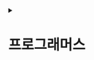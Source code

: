 <details>
<summary><h1>프로그래머스</h1></summary>

---

<details>
<summary><h2>[Lv1] 문제 목록</h2></summary>

 <details>
  <summary>
   <h3> 1번 - 택배 상자 꺼내기 </h3>
  </summary>

- 출처: [ 프로그래머스 ](https://school.programmers.co.kr/learn/courses/30/lessons/389478)
- 난이도: Lv1
- 시작 날짜 :
- 완료 날짜 :
</details>

---

 <details>
  <summary>
   <h3> 2번 - 달리기 경주 </h3>
  </summary>

- 출처: [ 프로그래머스 ](https://school.programmers.co.kr/learn/courses/30/lessons/178871)
- 난이도: Lv1
- 시작 날짜 :
- 완료 날짜 :
</details>

---

 <details>
  <summary>
   <h3> 3번 - 카드 뭉치 </h3>
  </summary>

- 출처: [ 프로그래머스 ](https://school.programmers.co.kr/learn/courses/30/lessons/159994)
- 난이도: Lv1
- 시작 날짜 :
- 완료 날짜 :
</details>

---

 <details>
  <summary>
   <h3> 4번 - 가장 가까운 같은 글자 </h3>
  </summary>

- 출처: [ 프로그래머스 ](https://school.programmers.co.kr/learn/courses/30/lessons/142086)
- 난이도: Lv1
- 시작 날짜 :
- 완료 날짜 :
</details>

---

 <details>
  <summary>
   <h3> 5번 - 과일 장수 </h3>
  </summary>

- 출처: [ 프로그래머스 ](https://school.programmers.co.kr/learn/courses/30/lessons/135808)
- 난이도: Lv1
- 시작 날짜 :
- 완료 날짜 :
</details>

---

 <details>
  <summary>
   <h3> 6번 - 삼총사 </h3>
  </summary>

- 출처: [ 프로그래머스 ](https://school.programmers.co.kr/learn/courses/30/lessons/131705)
- 난이도: Lv1
- 시작 날짜 :
- 완료 날짜 :
</details>

---

 <details>
  <summary>
   <h3> 7번 - 콜라 문제 </h3>
  </summary>

- 출처: [ 프로그래머스 ](https://school.programmers.co.kr/learn/courses/30/lessons/132267)
- 난이도: Lv1
- 시작 날짜 :
- 완료 날짜 :
</details>

---

 <details>
  <summary>
   <h3> 8번 - 추억 점수 </h3>
  </summary>

- 출처: [ 프로그래머스 ](https://school.programmers.co.kr/learn/courses/30/lessons/176963)
- 난이도: Lv1
- 시작 날짜 :
- 완료 날짜 :
</details>

---

 <details>
  <summary>
   <h3> 9번 - 공원 산책 </h3>
  </summary>

- 출처: [ 프로그래머스 ](https://school.programmers.co.kr/learn/courses/30/lessons/172928)
- 난이도: Lv1
- 시작 날짜 :
- 완료 날짜 :
</details>

---

 <details>
  <summary>
   <h3> 10번 - 나머지가 1이 되는 수 찾기 </h3>
  </summary>

- 출처: [ 프로그래머스 ](https://school.programmers.co.kr/learn/courses/30/lessons/87389)
- 난이도: Lv1
- 시작 날짜 :
- 완료 날짜 :
</details>

---

 <details>
  <summary>
   <h3> 11번 - 약수의 합 </h3>
  </summary>

- 출처: [ 프로그래머스 ](https://school.programmers.co.kr/learn/courses/30/lessons/12928)
- 난이도: Lv1
- 시작 날짜 :
- 완료 날짜 :
</details>

---

 <details>
  <summary>
   <h3> 12번 - 시저 암호 </h3>
  </summary>

- 출처: [ 프로그래머스 ](https://school.programmers.co.kr/learn/courses/30/lessons/12926)
- 난이도: Lv1
- 시작 날짜 :
- 완료 날짜 :
</details>

---

 <details>
  <summary>
   <h3> 13번 - 수박수박수박수박수박수? </h3>
  </summary>

- 출처: [ 프로그래머스 ](https://school.programmers.co.kr/learn/courses/30/lessons/12922)
- 난이도: Lv1
- 시작 날짜 :
- 완료 날짜 :
</details>

---

 <details>
  <summary>
   <h3> 14번 - 행렬의 덧셈 </h3>
  </summary>

- 출처: [ 프로그래머스 ](https://school.programmers.co.kr/learn/courses/30/lessons/12950)
- 난이도: Lv1
- 시작 날짜 :
- 완료 날짜 :
</details>

---

 <details>
  <summary>
   <h3> 15번 - 푸드 파이트 대회 </h3>
  </summary>

- 출처: [ 프로그래머스 ](https://school.programmers.co.kr/learn/courses/30/lessons/134240)
- 난이도: Lv1
- 시작 날짜 :
- 완료 날짜 :
</details>

---

 <details>
  <summary>
   <h3> 16번 - 유연근무제 </h3>
  </summary>

- 출처: [ 프로그래머스 ](https://school.programmers.co.kr/learn/courses/30/lessons/388351)
- 난이도: Lv1
- 시작 날짜 :
- 완료 날짜 :
</details>

---

 <details>
  <summary>
   <h3> 17번 - ([PCCP 기출문제] 9번 / 지폐 풀기) </h3>
  </summary>

- 출처: [ 프로그래머스 ](https://school.programmers.co.kr/learn/courses/30/lessons/340199)
- 난이도: Lv1
- 시작 날짜 :
- 완료 날짜 :
</details>

---

 <details>
  <summary>
   <h3> 18번 - ([PCCP 기출문제] 1번 / 붕대 감기) </h3>
  </summary>

- 출처: [ 프로그래머스 ](https://school.programmers.co.kr/learn/courses/30/lessons/250137)
- 난이도: Lv1
- 시작 날짜 :
- 완료 날짜 :
</details>

---

 <details>
  <summary>
   <h3> 19번 - ([PCCE 기출문제] 9번 / 이웃한 칸) </h3>
  </summary>

- 출처: [ 프로그래머스 ](https://school.programmers.co.kr/learn/courses/30/lessons/250125)
- 난이도: Lv1
- 시작 날짜 :
- 완료 날짜 :
</details>

---

 <details>
  <summary>
   <h3> 20번 - ([PCCE 기출문제] 10번 / 데이터 분석) </h3>
  </summary>

- 출처: [ 프로그래머스 ](https://school.programmers.co.kr/learn/courses/30/lessons/250121)
- 난이도: Lv1
- 시작 날짜 :
- 완료 날짜 :
</details>

---

 <details>
  <summary>
   <h3> 21번 - 기사단원의 무기 </h3>
  </summary>

- 출처: [ 프로그래머스 ](https://school.programmers.co.kr/learn/courses/30/lessons/136798)
- 난이도: Lv1
- 시작 날짜 :
- 완료 날짜 :
</details>

---

 <details>
  <summary>
   <h3> 22번 - 크기가 작은 부분 문자열 </h3>
  </summary>

- 출처: [ 프로그래머스 ](https://school.programmers.co.kr/learn/courses/30/lessons/147355)
- 난이도: Lv1
- 시작 날짜 :
- 완료 날짜 :
</details>

---

 <details>
  <summary>
   <h3> 23번 - 덧칠하기 </h3>
  </summary>

- 출처: [ 프로그래머스 ](https://school.programmers.co.kr/learn/courses/30/lessons/161989)
- 난이도: Lv1
- 시작 날짜 :
- 완료 날짜 :
</details>

---

 <details>
  <summary>
   <h3> 24번 - 폰켓몬 </h3>
  </summary>

- 출처: [ 프로그래머스 ](https://school.programmers.co.kr/learn/courses/30/lessons/1845)
- 난이도: Lv1
- 시작 날짜 :
- 완료 날짜 :
</details>

---

 <details>
  <summary>
   <h3> 25번 - 2016년 </h3>
  </summary>

- 출처: [ 프로그래머스 ](https://school.programmers.co.kr/learn/courses/30/lessons/12901)
- 난이도: Lv1
- 시작 날짜 :
- 완료 날짜 :
</details>

---

 <details>
  <summary>
   <h3> 26번 - 햄버거 만들기 </h3>
  </summary>

- 출처: [ 프로그래머스 ](https://school.programmers.co.kr/learn/courses/30/lessons/133502)
- 난이도: Lv1
- 시작 날짜 :
- 완료 날짜 :
</details>

---

 <details>
  <summary>
   <h3> 27번 - 옹알이 (2) </h3>
  </summary>

- 출처: [ 프로그래머스 ](https://school.programmers.co.kr/learn/courses/30/lessons/133499)
- 난이도: Lv1
- 시작 날짜 :
- 완료 날짜 :
</details>

---

 <details>
  <summary>
   <h3> 28번 - 없는 숫자 더하기 </h3>
  </summary>

- 출처: [ 프로그래머스 ](https://school.programmers.co.kr/learn/courses/30/lessons/86051)
- 난이도: Lv1
- 시작 날짜 :
- 완료 날짜 :
</details>

---

 <details>
  <summary>
   <h3> 29번 - 최소직사각형 </h3>
  </summary>

- 출처: [ 프로그래머스 ](https://school.programmers.co.kr/learn/courses/30/lessons/86491)
- 난이도: Lv1
- 시작 날짜 :
- 완료 날짜 :
</details>

---

 <details>
  <summary>
   <h3> 30번 - 문자열 나누기 </h3>
  </summary>

- 출처: [ 프로그래머스 ](https://school.programmers.co.kr/learn/courses/30/lessons/140108)
- 난이도: Lv1
- 시작 날짜 :
- 완료 날짜 :
</details>

---

 <details>
  <summary>
   <h3> 31번 - 신고 결과 받기 </h3>
  </summary>

- 출처: [ 프로그래머스 ](https://school.programmers.co.kr/learn/courses/30/lessons/92334)
- 난이도: Lv1
- 시작 날짜 :
- 완료 날짜 :
</details>

---

 <details>
  <summary>
   <h3> 32번 - 크레인 인형뽑기 게임 </h3>
  </summary>

- 출처: [ 프로그래머스 ](https://school.programmers.co.kr/learn/courses/30/lessons/64061)
- 난이도: Lv1
- 시작 날짜 :
- 완료 날짜 :
</details>

---

 <details>
  <summary>
   <h3> 33번 - 부족한 금액 계산하기 </h3>
  </summary>

- 출처: [ 프로그래머스 ](https://school.programmers.co.kr/learn/courses/30/lessons/82612)
- 난이도: Lv1
- 시작 날짜 :
- 완료 날짜 :
</details>

---

 <details>
  <summary>
   <h3> 34번 - ([PCCE 기출문제] 10번 / 공원) </h3>
  </summary>

- 출처: [ 프로그래머스 ](https://school.programmers.co.kr/learn/courses/30/lessons/340198)
- 난이도: Lv1
- 시작 날짜 :
- 완료 날짜 :
</details>

---

 <details>
  <summary>
   <h3> 35번 - ([PCCP 기출문제] 1번 / 동영상 재생기) </h3>
  </summary>

- 출처: [ 프로그래머스 ](https://school.programmers.co.kr/learn/courses/30/lessons/340213)
- 난이도: Lv1
- 시작 날짜 :
- 완료 날짜 :
</details>

---

 <details>
  <summary>
   <h3> 36번 - 가운데 글자 가져오기 </h3>
  </summary>

- 출처: [ 프로그래머스 ](https://school.programmers.co.kr/learn/courses/30/lessons/12903)
- 난이도: Lv1
- 시작 날짜 :
- 완료 날짜 :
</details>

---

 <details>
  <summary>
   <h3> 37번 - 문자열으 정수로 바꾸기 </h3>
  </summary>

- 출처: [ 프로그래머스 ](https://school.programmers.co.kr/learn/courses/30/lessons/12925)
- 난이도: Lv1
- 시작 날짜 :
- 완료 날짜 :
</details>

---

 <details>
  <summary>
   <h3> 38번 - 서울에서 김서방 찾기 </h3>
  </summary>

- 출처: [ 프로그래머스 ](https://school.programmers.co.kr/learn/courses/30/lessons/12919)
- 난이도: Lv1
- 시작 날짜 :
- 완료 날짜 :
</details>

---

 <details>
  <summary>
   <h3> 39번 - 두 정수 사이의 합 </h3>
  </summary>

- 출처: [ 프로그래머스 ](https://school.programmers.co.kr/learn/courses/30/lessons/12912)
- 난이도: Lv1
- 시작 날짜 :
- 완료 날짜 :
</details>

---

 <details>
  <summary>
   <h3> 40번 - 문자열 다루기 기본 </h3>
  </summary>

- 출처: [ 프로그래머스 ](https://school.programmers.co.kr/learn/courses/30/lessons/12918)
- 난이도: Lv1
- 시작 날짜 :
- 완료 날짜 :
</details>

---

 <details>
  <summary>
   <h3> 41번 - 같은 숫자는 싫어 </h3>
  </summary>

- 출처: [ 프로그래머스 ](https://school.programmers.co.kr/learn/courses/30/lessons/12906)
- 난이도: Lv1
- 시작 날짜 :
- 완료 날짜 :
</details>

---

 <details>
  <summary>
   <h3> 42번 - 숫자 짝꿍 </h3>
  </summary>

- 출처: [ 프로그래머스 ](https://school.programmers.co.kr/learn/courses/30/lessons/131128)
- 난이도: Lv1
- 시작 날짜 :
- 완료 날짜 :
</details>

---

 <details>
  <summary>
   <h3> 43번 - 개인정보 수집 유효기간 </h3>
  </summary>

- 출처: [ 프로그래머스 ](https://school.programmers.co.kr/learn/courses/30/lessons/150370)
- 난이도: Lv1
- 시작 날짜 :
- 완료 날짜 :
</details>

---

 <details>
  <summary>
   <h3> 44번 - 대충 만든 자판 </h3>
  </summary>

- 출처: [ 프로그래머스 ](https://school.programmers.co.kr/learn/courses/30/lessons/160586)
- 난이도: Lv1
- 시작 날짜 :
- 완료 날짜 :
</details>

---

 <details>
  <summary>
   <h3> 45번 - 둘만의 암호 </h3>
  </summary>

- 출처: [ 프로그래머스 ](https://school.programmers.co.kr/learn/courses/30/lessons/155652)
- 난이도: Lv1
- 시작 날짜 :
- 완료 날짜 :
</details>

---

 <details>
  <summary>
   <h3> 46번 - 명예의 전당 (1) </h3>
  </summary>

- 출처: [ 프로그래머스 ](https://school.programmers.co.kr/learn/courses/30/lessons/138477)
- 난이도: Lv1
- 시작 날짜 :
- 완료 날짜 :
</details>

---

 <details>
  <summary>
   <h3> 47번 - 약수의 개수와 덧셈 </h3>
  </summary>

- 출처: [ 프로그래머스 ](https://school.programmers.co.kr/learn/courses/30/lessons/77884)
- 난이도: Lv1
- 시작 날짜 :
- 완료 날짜 :
</details>

---

 <details>
  <summary>
   <h3> 48번 - 음양 더하기 </h3>
  </summary>

- 출처: [ 프로그래머스 ](https://school.programmers.co.kr/learn/courses/30/lessons/76501)
- 난이도: Lv1
- 시작 날짜 :
- 완료 날짜 :
</details>

---

 <details>
  <summary>
   <h3> 49번 - 예산 </h3>
  </summary>

- 출처: [ 프로그래머스 ](https://school.programmers.co.kr/learn/courses/30/lessons/12982)
- 난이도: Lv1
- 시작 날짜 :
- 완료 날짜 :
</details>

---

 <details>
  <summary>
   <h3> 50번 - 두 개 뽑아서 더하기 </h3>
  </summary>

- 출처: [ 프로그래머스 ](https://school.programmers.co.kr/learn/courses/30/lessons/68644)
- 난이도: Lv1
- 시작 날짜 :
- 완료 날짜 :
</details>

---

 <details>
  <summary>
   <h3> 51번 - 짝수와 홀수 </h3>
  </summary>

- 출처: [ 프로그래머스 ](https://school.programmers.co.kr/learn/courses/30/lessons/12937)
- 난이도: Lv1
- 시작 날짜 :
- 완료 날짜 :
</details>

---

 <details>
  <summary>
   <h3> 52번 - K번째수 </h3>
  </summary>

- 출처: [ 프로그래머스 ](https://school.programmers.co.kr/learn/courses/30/lessons/42748)
- 난이도: Lv1
- 시작 날짜 :
- 완료 날짜 :
</details>

---

 <details>
  <summary>
   <h3> 53번 - 완주하지 못한 선수 </h3>
  </summary>

- 출처: [ 프로그래머스 ](https://school.programmers.co.kr/learn/courses/30/lessons/42576)
- 난이도: Lv1
- 시작 날짜 :
- 완료 날짜 :
</details>

---

 <details>
  <summary>
   <h3> 54번 - 하샤드 수 </h3>
  </summary>

- 출처: [ 프로그래머스 ](https://school.programmers.co.kr/learn/courses/30/lessons/12947)
- 난이도: Lv1
- 시작 날짜 :
- 완료 날짜 :
</details>

---

 <details>
  <summary>
   <h3> 55번 - 제일 작은 수 제거하기 </h3>
  </summary>

- 출처: [ 프로그래머스 ](https://school.programmers.co.kr/learn/courses/30/lessons/12935)
- 난이도: Lv1
- 시작 날짜 :
- 완료 날짜 :
</details>

---

 <details>
  <summary>
   <h3> 56번 - 정수 제곱근 판별 </h3>
  </summary>

- 출처: [ 프로그래머스 ](https://school.programmers.co.kr/learn/courses/30/lessons/12934)
- 난이도: Lv1
- 시작 날짜 :
- 완료 날짜 :
</details>

---

 <details>
  <summary>
   <h3> 57번 - 문자열 내 p와 y의 개수 </h3>
  </summary>

- 출처: [ 프로그래머스 ](https://school.programmers.co.kr/learn/courses/30/lessons/12916)
- 난이도: Lv1
- 시작 날짜 :
- 완료 날짜 :
</details>

---

 <details>
  <summary>
   <h3> 58번 - x만큼 간격이 있는 n개의 숫자 </h3>
  </summary>

- 출처: [ 프로그래머스 ](https://school.programmers.co.kr/learn/courses/30/lessons/12954)
- 난이도: Lv1
- 시작 날짜 :
- 완료 날짜 :
</details>

---

 <details>
  <summary>
   <h3> 59번 - 모의고사 </h3>
  </summary>

- 출처: [ 프로그래머스 ](https://school.programmers.co.kr/learn/courses/30/lessons/42840)
- 난이도: Lv1
- 시작 날짜 :
- 완료 날짜 :
</details>

---

 <details>
  <summary>
   <h3> 60번 - 키패드 누르기 </h3>
  </summary>

- 출처: [ 프로그래머스 ](https://school.programmers.co.kr/learn/courses/30/lessons/67256)
- 난이도: Lv1
- 시작 날짜 :
- 완료 날짜 :
</details>

---

 <details>
  <summary>
   <h3> 61번 - 숫자 문자열과 영단어 </h3>
  </summary>

- 출처: [ 프로그래머스 ](https://school.programmers.co.kr/learn/courses/30/lessons/81301)
- 난이도: Lv1
- 시작 날짜 :
- 완료 날짜 :
</details>

---

 <details>
  <summary>
   <h3> 62번 - 성격 유형 검사하기 </h3>
  </summary>

- 출처: [ 프로그래머스 ](https://school.programmers.co.kr/learn/courses/30/lessons/118666)
- 난이도: Lv1
- 시작 날짜 :
- 완료 날짜 :
</details>

---

 <details>
  <summary>
   <h3> 63번 - 나누어 떨어지는 숫자 배열 </h3>
  </summary>

- 출처: [ 프로그래머스 ](https://school.programmers.co.kr/learn/courses/30/lessons/12910)
- 난이도: Lv1
- 시작 날짜 :
- 완료 날짜 :
</details>

---

 <details>
  <summary>
   <h3> 64번 - 로또의 최고 순위와 최저 순위 </h3>
  </summary>

- 출처: [ 프로그래머스 ](https://school.programmers.co.kr/learn/courses/30/lessons/77484)
- 난이도: Lv1
- 시작 날짜 :
- 완료 날짜 :
</details>

---

 <details>
  <summary>
   <h3> 65번 - 직사각형 별찍기 </h3>
  </summary>

- 출처: [ 프로그래머스 ](https://school.programmers.co.kr/learn/courses/30/lessons/12969)
- 난이도: Lv1
- 시작 날짜 :
- 완료 날짜 :
</details>

---

 <details>
  <summary>
   <h3> 66번 - 소수 찾기 </h3>
  </summary>

- 출처: [ 프로그래머스 ](https://school.programmers.co.kr/learn/courses/30/lessons/12921)
- 난이도: Lv1
- 시작 날짜 :
- 완료 날짜 :
</details>

---

 <details>
  <summary>
   <h3> 67번 - 자연수 뒤집어 배열로 만들기 </h3>
  </summary>

- 출처: [ 프로그래머스 ](https://school.programmers.co.kr/learn/courses/30/lessons/12932)
- 난이도: Lv1
- 시작 날짜 :
- 완료 날짜 :
</details>

---

 <details>
  <summary>
   <h3> 68번 - 자릿수 더하기 </h3>
  </summary>

- 출처: [ 프로그래머스 ](https://school.programmers.co.kr/learn/courses/30/lessons/12931)
- 난이도: Lv1
- 시작 날짜 :
- 완료 날짜 :
</details>

---

 <details>
  <summary>
   <h3> 69번 - 평균 구하기 </h3>
  </summary>

- 출처: [ 프로그래머스 ](https://school.programmers.co.kr/learn/courses/30/lessons/12944)
- 난이도: Lv1
- 시작 날짜 :
- 완료 날짜 :
</details>

---

 <details>
  <summary>
   <h3> 70번 - 핸드폰 번호 가리기 </h3>
  </summary>

- 출처: [ 프로그래머스 ](https://school.programmers.co.kr/learn/courses/30/lessons/12948)
- 난이도: Lv1
- 시작 날짜 :
- 완료 날짜 :
</details>

---

 <details>
  <summary>
   <h3> 71번 - 콜라츠 추측 </h3>
  </summary>

- 출처: [ 프로그래머스 ](https://school.programmers.co.kr/learn/courses/30/lessons/12943)
- 난이도: Lv1
- 시작 날짜 :
- 완료 날짜 :
</details>

---

 <details>
  <summary>
   <h3> 72번 - 소수 만들기 </h3>
  </summary>

- 출처: [ 프로그래머스 ](https://school.programmers.co.kr/learn/courses/30/lessons/12977)
- 난이도: Lv1
- 시작 날짜 :
- 완료 날짜 :
</details>

---

 <details>
  <summary>
   <h3> 73번 - 정수 내림차순으로 배치하기 </h3>
  </summary>

- 출처: [ 프로그래머스 ](https://school.programmers.co.kr/learn/courses/30/lessons/12933)
- 난이도: Lv1
- 시작 날짜 :
- 완료 날짜 :
</details>

---

 <details>
  <summary>
   <h3> 74번 - 체육복 </h3>
  </summary>

- 출처: [ 프로그래머스 ](https://school.programmers.co.kr/learn/courses/30/lessons/42862)
- 난이도: Lv1
- 시작 날짜 :
- 완료 날짜 :
</details>

---

 <details>
  <summary>
   <h3> 75번 - [1차] 다트 게임 </h3>
  </summary>

- 출처: [ 프로그래머스 ](https://school.programmers.co.kr/learn/courses/30/lessons/17682)
- 난이도: Lv1
- 시작 날짜 :
- 완료 날짜 :
</details>

---

 <details>
  <summary>
   <h3> 76번 - [1차] 비밀지도 </h3>
  </summary>

- 출처: [ 프로그래머스 ](https://school.programmers.co.kr/learn/courses/30/lessons/17681)
- 난이도: Lv1
- 시작 날짜 :
- 완료 날짜 :
</details>

---

 <details>
  <summary>
   <h3> 77번 - 3진법 뒤집기 </h3>
  </summary>

- 출처: [ 프로그래머스 ](https://school.programmers.co.kr/learn/courses/30/lessons/68935)
- 난이도: Lv1
- 시작 날짜 :
- 완료 날짜 :
</details>

---

 <details>
  <summary>
   <h3> 78번 - 실패율 </h3>
  </summary>

- 출처: [ 프로그래머스 ](https://school.programmers.co.kr/learn/courses/30/lessons/42889)
- 난이도: Lv1
- 시작 날짜 :
- 완료 날짜 :
</details>

---

 <details>
  <summary>
   <h3> 79번 - 내적 </h3>
  </summary>

- 출처: [ 프로그래머스 ](https://school.programmers.co.kr/learn/courses/30/lessons/70128)
- 난이도: Lv1
- 시작 날짜 :
- 완료 날짜 :
</details>

---

 <details>
  <summary>
   <h3> 80번 - 신규 아이디 추천 </h3>
  </summary>

- 출처: [ 프로그래머스 ](https://school.programmers.co.kr/learn/courses/30/lessons/72410)
- 난이도: Lv1
- 시작 날짜 :
- 완료 날짜 :
</details>

---

 <details>
  <summary>
   <h3> 81번 - 가장 많이 받은 선물 </h3>
  </summary>

- 출처: [ 프로그래머스 ](https://school.programmers.co.kr/learn/courses/30/lessons/258712)
- 난이도: Lv1
- 시작 날짜 :
- 완료 날짜 :
</details>

---

 <details>
  <summary>
   <h3> 82번 - 바탕화면 정리 </h3>
  </summary>

- 출처: [ 프로그래머스 ](https://school.programmers.co.kr/learn/courses/30/lessons/161990)
- 난이도: Lv1
- 시작 날짜 :
- 완료 날짜 :
</details>

</details>

---

<details>
<summary><h2>[Lv2] 문제 목록</h2></summary>

 <details>
  <summary>
   <h3> 1번 - 서버 증설 횟수 </h3>
  </summary>

- 출처: [ 프로그래머스 ](https://school.programmers.co.kr/learn/courses/30/lessons/389479)
- 난이도: Lv2
- 시작 날짜 :
- 완료 날짜 :
</details>

---

 <details>
  <summary>
   <h3> 2번 - 지게차와 크레인 </h3>
  </summary>

- 출처: [ 프로그래머스 ](https://school.programmers.co.kr/learn/courses/30/lessons/388353)
- 난이도: Lv2
- 시작 날짜 :
- 완료 날짜 :
</details>

---

 <details>
  <summary>
   <h3> 3번 - 요격 시스템 </h3>
  </summary>

- 출처: [ 프로그래머스 ](https://school.programmers.co.kr/learn/courses/30/lessons/181188)
- 난이도: Lv2
- 시작 날짜 : (풀다가 말았음)
- 완료 날짜 :
</details>

---

 <details>
  <summary>
   <h3> 4번 - [PCCP 기출문제] 2번 / 석유 시추 </h3>
  </summary>

- 출처: [ 프로그래머스 ](https://school.programmers.co.kr/learn/courses/30/lessons/250136)
- 난이도: Lv2
- 시작 날짜 : 2025년 09월 12일
- 완료 날짜 : 2025년 09월 12일
</details>

---

 <details>
  <summary>
   <h3> 5번 - 주차 요금 계산 </h3>
  </summary>

- 출처: [ 프로그래머스 ](https://school.programmers.co.kr/learn/courses/30/lessons/92341)
- 난이도: Lv2
- 시작 날짜 : 2025년 09월 17일
- 완료 날짜 : 2025년 09월 17일
</details>

---

</details>

---

<details>
<summary><h2>[Lv3] 문제 목록</h2></summary>

 <details>
  <summary>
   <h3> 1번 - 등대 </h3>
  </summary>

- 출처: [ 프로그래머스 ](https://school.programmers.co.kr/learn/courses/30/lessons/133500)
- 난이도: Lv3
- 시작 날짜 : 2025년 09월 16일
- 완료 날짜 : 2025년 09월 16일
  </details>

---

</details>

---

</details>